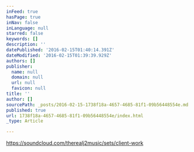 ```yaml
---
inFeed: true
hasPage: true
inNav: false
inLanguage: null
starred: false
keywords: []
description: ''
datePublished: '2016-02-15T01:40:14.391Z'
dateModified: '2016-02-15T01:39:39.929Z'
authors: []
publisher:
  name: null
  domain: null
  url: null
  favicon: null
title: ''
author: []
sourcePath: _posts/2016-02-15-1738f18a-4657-4685-81f1-09b56448554e.md
published: true
url: 1738f18a-4657-4685-81f1-09b56448554e/index.html
_type: Article

---
```

https://soundcloud.com/therealj2music/sets/client-work